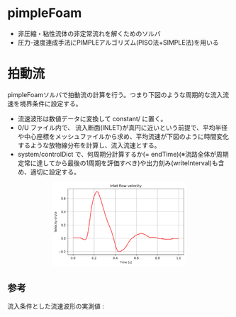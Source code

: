 # pimpleFoam 
+ 非圧縮・粘性流体の非定常流れを解くためのソルバ
+ 圧力-速度連成手法にPIMPLEアルゴリズム(PISO法+SIMPLE法)を用いる

# 拍動流
pimpleFoamソルバで拍動流の計算を行う。つまり下図のような周期的な流入流速を境界条件に設定する。
+ 流速波形は数値データに変換して constant/ に置く。
+ 0/U ファイル内で、 流入断面(INLET)が真円に近いという前提で、平均半径や中心座標をメッシュファイルから求め、平均流速が下図のように時間変化するような放物線分布を計算し、流入流速とする。
+ system/controlDict で、何周期分計算するか(= endTime)(※流路全体が周期定常に達してから最後の1周期を評価すべき)や出力刻み(writeInterval)も含め、適切に設定する。

<p align="center">
  <img src="pictures/pulseInlet.png" width="60%">
</p>

## 参考
流入条件とした流速波形の実測値 : 
